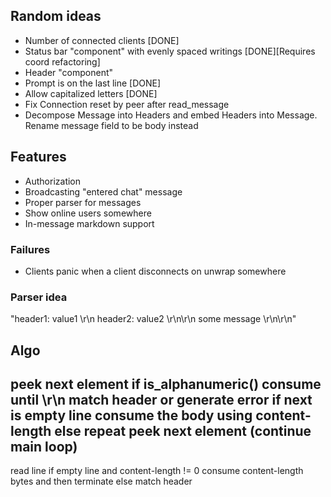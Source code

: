 ## Random ideas
- Number of connected clients [DONE]
- Status bar "component" with evenly spaced writings [DONE][Requires coord refactoring]
- Header "component"
- Prompt is on the last line [DONE]
- Allow capitalized letters [DONE]
- Fix Connection reset by peer after read_message
- Decompose Message into Headers and embed Headers into Message. Rename message field to be body instead

## Features
- Authorization
- Broadcasting "entered chat" message
- Proper parser for messages
- Show online users somewhere
- In-message markdown support

### Failures
- Clients panic when a client disconnects on unwrap somewhere

### Parser idea
"header1: value1 \r\n header2: value2 \r\n\r\n some message \r\n\r\n"

## Algo
peek next element
if is_alphanumeric()
consume until \r\n
match header or generate error
if next is empty line consume the body using content-length
else repeat peek next element (continue main loop)
-------------------
read line
if empty line and content-length != 0 consume content-length bytes and then terminate
else match header
